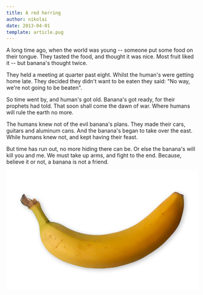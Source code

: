 ```yaml
---
title: A red herring
author: nikolai
date: 2013-04-01
template: article.pug
---
```


A long time ago, when the world was young -- someone put some food on their tongue.
They tasted the food, and thought it was nice. Most fruit liked it -- but banana's thought twice.

<span class="more"></span>

They held a meeting at quarter past eight.
Whilst the human's were getting home late.
They decided they didn't want to be eaten they said:
"No way, we're not going to be beaten".

So time went by, and human's got old.
Banana's got ready, for their prophets had told.
That soon shall come the dawn of war.
Where humans will rule the earth no more.

The humans knew not of the evil banana's plans.
They made their cars, guitars and aluminum cans.
And the banana's began to take over the east.
While humans knew not, and kept having their feast.

But time has run out, no more hiding there can be.
Or else the banana's will kill you and me.
We must take up arms, and fight to the end.
Because, believe it or not, a banana is not a friend.

![a banana](banana.png)
